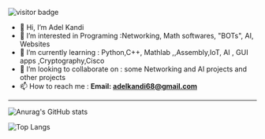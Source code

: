 ![visitor badge](https://visitor-badge.glitch.me/badge?page_id=adelkandi.visitor-badge)


- 👋 Hi, I’m Adel Kandi
- 👀 I’m interested in Programing :Networking, Math softwares, "BOTs", AI, Websites 
- 🌱 I’m currently learning : Python,C++, Mathlab ,,Assembly,IoT, AI , GUI apps ,Cryptography,Cisco
- 💞️ I’m looking to collaborate on : some Networking and AI projects and other projects
- 📫 How to reach me : **Email: adelkandi68@gmail.com**
_____________________________________________________________________________________________________
<!---
SDHIGHway/SDHIGHway is a ✨ special ✨ repository because its `README.md` (this file) appears on your GitHub profile.
You can click the Preview link to take a look at your changes.
--->
![Anurag's GitHub stats](https://github-readme-stats.vercel.app/api?username=adelkandi&show_icons=true&theme=tokyonight)

![Top Langs](https://github-readme-stats.vercel.app/api/top-langs/?username=adelkandi&theme=tokyonight)

